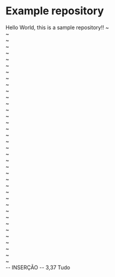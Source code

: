 # Example repository

Hello World, this is a sample repository!!
~                                                                                             
~                                                                                             
~                                                                                             
~                                                                                             
~                                                                                             
~                                                                                             
~                                                                                             
~                                                                                             
~                                                                                             
~                                                                                             
~                                                                                             
~                                                                                             
~                                                                                             
~                                                                                             
~                                                                                             
~                                                                                             
~                                                                                             
~                                                                                             
~                                                                                             
~                                                                                             
~                                                                                             
~                                                                                             
~                                                                                             
~                                                                                             
~                                                                                             
~                                                                                             
~                                                                                             
~                                                                                             
~                                                                                             
~                                                                                             
~                                                                                             
~                                                                                             
~                                                                                             
~                                                                                             
~                                                                                             
~                                                                                             
~                                                                                             
~                                                                                             
-- INSERÇÃO --                                                              3,37         Tudo
